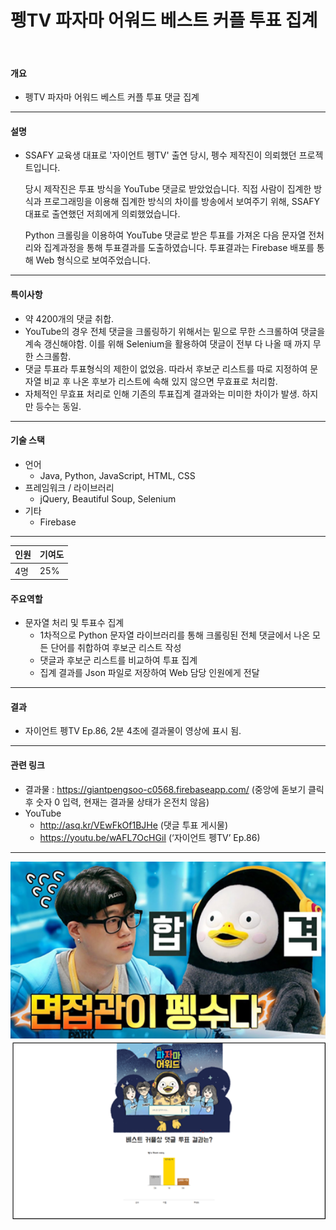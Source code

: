 # 펭TV 파자마 어워드 베스트 커플 투표 집계

<br/>

#### 개요

- 펭TV 파자마 어워드 베스트 커플 투표 댓글 집계

---

#### 설명

- SSAFY 교육생 대표로 '자이언트 펭TV' 출연 당시, 펭수 제작진이 의뢰했던 프로젝트입니다.

  

  당시 제작진은 투표 방식을 YouTube 댓글로 받았었습니다. 직접 사람이 집계한 방식과 프로그래밍을 이용해 집계한 방식의 차이를 방송에서 보여주기 위해, SSAFY 대표로 출연했던 저희에게 의뢰했었습니다.

  

  Python 크롤링을 이용하여 YouTube 댓글로 받은 투표를 가져온 다음 문자열 전처리와 집계과정을 통해 투표결과를 도출하였습니다. 투표결과는 Firebase 배포를 통해 Web 형식으로 보여주었습니다.

---

#### 특이사항

- 약 4200개의 댓글 취합.
- YouTube의 경우 전체 댓글을 크롤링하기 위해서는 밑으로 무한 스크롤하여 댓글을 계속 갱신해야함. 이를 위해 Selenium을 활용하여 댓글이 전부 다 나올 때 까지 무한 스크롤함.
- 댓글 투표라 투표형식의 제한이 없었음. 따라서 후보군 리스트를 따로 지정하여 문자열 비교 후 나온 후보가 리스트에 속해 있지 않으면 무효표로 처리함.
- 자체적인 무효표 처리로 인해 기존의 투표집계 결과와는 미미한 차이가 발생. 하지만 등수는 동일.

---

#### 기술 스택

- 언어
  - Java, Python, JavaScript, HTML, CSS
- 프레임워크 / 라이브러리
  - jQuery, Beautiful Soup, Selenium
- 기타
  - Firebase

---

| 인원 | 기여도 |
| ---- | ------ |
| 4명  | 25%    |

#### 주요역할

- 문자열 처리 및 투표수 집계
  - 1차적으로 Python 문자열 라이브러리를 통해 크롤링된 전체 댓글에서 나온 모든 단어를 취합하여 후보군 리스트 작성
  - 댓글과 후보군 리스트를 비교하여 투표 집계
  - 집계 결과를 Json 파일로 저장하여 Web 담당 인원에게 전달

---

#### 결과

- 자이언트 펭TV Ep.86, 2분 4초에 결과물이 영상에 표시 됨.

---

#### 관련 링크

- 결과물 : https://giantpengsoo-c0568.firebaseapp.com/ 
(중앙에 돋보기 클릭 후 숫자 0 입력, 현재는 결과물 상태가 온전치 않음)
- YouTube
  - http://asq.kr/VEwFkOf1BJHe (댓글 투표 게시물)
  - https://youtu.be/wAFL7OcHGiI (‘자이언트 펭TV’ Ep.86)

---
<div style="text-align:center">
<img src="readme_img/image-20201002163337468.png" alt="image-20201002163337468" style="zoom:150%;" />

<img src="readme_img/image-20201002163352811.png" alt="image-20201002163352811" style="zoom:150%;" />

<div/>

